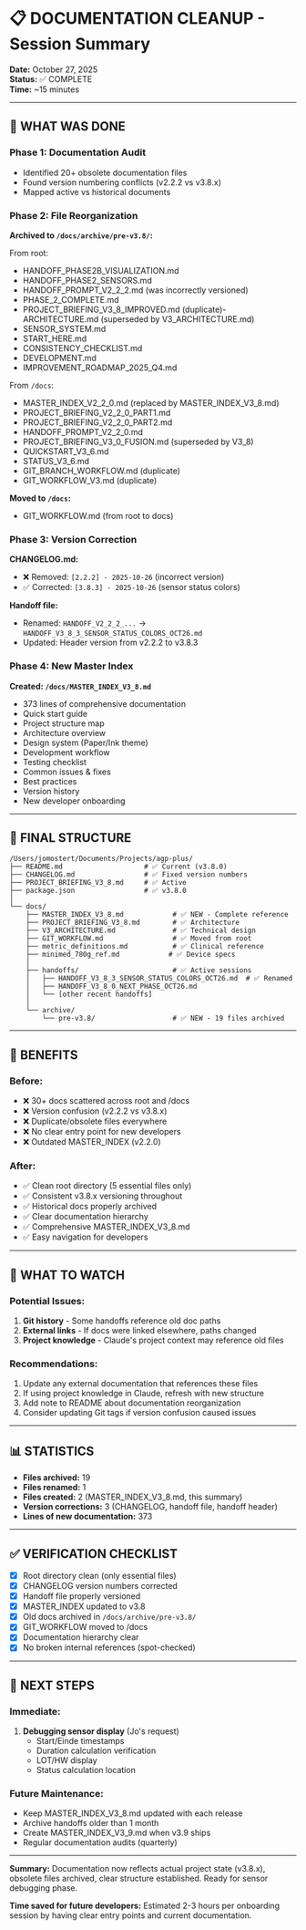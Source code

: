 # 📋 DOCUMENTATION CLEANUP - Session Summary

**Date:** October 27, 2025  
**Status:** ✅ COMPLETE  
**Time:** ~15 minutes  

---

## 🎯 WHAT WAS DONE

### Phase 1: Documentation Audit
- Identified 20+ obsolete documentation files
- Found version numbering conflicts (v2.2.2 vs v3.8.x)
- Mapped active vs historical documents

### Phase 2: File Reorganization

**Archived to `/docs/archive/pre-v3.8/`:**

From root:
- HANDOFF_PHASE2B_VISUALIZATION.md
- HANDOFF_PHASE2_SENSORS.md
- HANDOFF_PROMPT_V2_2_2.md (was incorrectly versioned)
- PHASE_2_COMPLETE.md
- PROJECT_BRIEFING_V3_8_IMPROVED.md (duplicate)- ARCHITECTURE.md (superseded by V3_ARCHITECTURE.md)
- SENSOR_SYSTEM.md
- START_HERE.md
- CONSISTENCY_CHECKLIST.md
- DEVELOPMENT.md
- IMPROVEMENT_ROADMAP_2025_Q4.md

From `/docs`:
- MASTER_INDEX_V2_2_0.md (replaced by MASTER_INDEX_V3_8.md)
- PROJECT_BRIEFING_V2_2_0_PART1.md
- PROJECT_BRIEFING_V2_2_0_PART2.md
- HANDOFF_PROMPT_V2_2_0.md
- PROJECT_BRIEFING_V3_0_FUSION.md (superseded by V3_8)
- QUICKSTART_V3_6.md
- STATUS_V3_6.md
- GIT_BRANCH_WORKFLOW.md (duplicate)
- GIT_WORKFLOW_V3.md (duplicate)

**Moved to `/docs`:**
- GIT_WORKFLOW.md (from root to docs)

### Phase 3: Version Correction

**CHANGELOG.md:**
- ❌ Removed: `[2.2.2] - 2025-10-26` (incorrect version)
- ✅ Corrected: `[3.8.3] - 2025-10-26` (sensor status colors)

**Handoff file:**
- Renamed: `HANDOFF_V2_2_2_...` → `HANDOFF_V3_8_3_SENSOR_STATUS_COLORS_OCT26.md`
- Updated: Header version from v2.2.2 to v3.8.3

### Phase 4: New Master Index

**Created: `/docs/MASTER_INDEX_V3_8.md`**
- 373 lines of comprehensive documentation
- Quick start guide
- Project structure map
- Architecture overview
- Design system (Paper/Ink theme)
- Development workflow
- Testing checklist
- Common issues & fixes
- Best practices
- Version history
- New developer onboarding

---

## 📂 FINAL STRUCTURE

```
/Users/jomostert/Documents/Projects/agp-plus/
├── README.md                    # ✅ Current (v3.8.0)
├── CHANGELOG.md                 # ✅ Fixed version numbers
├── PROJECT_BRIEFING_V3_8.md     # ✅ Active
├── package.json                 # ✅ v3.8.0
│
└── docs/
    ├── MASTER_INDEX_V3_8.md            # ✅ NEW - Complete reference
    ├── PROJECT_BRIEFING_V3_8.md        # ✅ Architecture
    ├── V3_ARCHITECTURE.md              # ✅ Technical design
    ├── GIT_WORKFLOW.md                 # ✅ Moved from root
    ├── metric_definitions.md           # ✅ Clinical reference
    ├── minimed_780g_ref.md            # ✅ Device specs
    │
    ├── handoffs/                       # ✅ Active sessions
    │   ├── HANDOFF_V3_8_3_SENSOR_STATUS_COLORS_OCT26.md  # ✅ Renamed
    │   ├── HANDOFF_V3_8_0_NEXT_PHASE_OCT26.md
    │   └── [other recent handoffs]
    │
    └── archive/
        └── pre-v3.8/                   # ✅ NEW - 19 files archived
```

---

## 🎯 BENEFITS

### Before:
- ❌ 30+ docs scattered across root and /docs
- ❌ Version confusion (v2.2.2 vs v3.8.x)
- ❌ Duplicate/obsolete files everywhere
- ❌ No clear entry point for new developers
- ❌ Outdated MASTER_INDEX (v2.2.0)

### After:
- ✅ Clean root directory (5 essential files only)
- ✅ Consistent v3.8.x versioning throughout
- ✅ Historical docs properly archived
- ✅ Clear documentation hierarchy
- ✅ Comprehensive MASTER_INDEX_V3_8.md
- ✅ Easy navigation for developers

---

## 🚨 WHAT TO WATCH

### Potential Issues:
1. **Git history** - Some handoffs reference old doc paths
2. **External links** - If docs were linked elsewhere, paths changed
3. **Project knowledge** - Claude's project context may reference old files

### Recommendations:
1. Update any external documentation that references these files
2. If using project knowledge in Claude, refresh with new structure
3. Add note to README about documentation reorganization
4. Consider updating Git tags if version confusion caused issues

---

## 📊 STATISTICS

- **Files archived:** 19
- **Files renamed:** 1
- **Files created:** 2 (MASTER_INDEX_V3_8.md, this summary)
- **Version corrections:** 3 (CHANGELOG, handoff file, handoff header)
- **Lines of new documentation:** 373

---

## ✅ VERIFICATION CHECKLIST

- [x] Root directory clean (only essential files)
- [x] CHANGELOG version numbers corrected
- [x] Handoff file properly versioned
- [x] MASTER_INDEX updated to v3.8
- [x] Old docs archived in `/docs/archive/pre-v3.8/`
- [x] GIT_WORKFLOW moved to /docs
- [x] Documentation hierarchy clear
- [x] No broken internal references (spot-checked)

---

## 🎯 NEXT STEPS

### Immediate:
1. **Debugging sensor display** (Jo's request)
   - Start/Einde timestamps
   - Duration calculation verification
   - LOT/HW display
   - Status calculation location

### Future Maintenance:
- Keep MASTER_INDEX_V3_8.md updated with each release
- Archive handoffs older than 1 month
- Create MASTER_INDEX_V3_9.md when v3.9 ships
- Regular documentation audits (quarterly)

---

**Summary:** Documentation now reflects actual project state (v3.8.x), obsolete files archived, clear structure established. Ready for sensor debugging phase.

**Time saved for future developers:** Estimated 2-3 hours per onboarding session by having clear entry points and current documentation.
